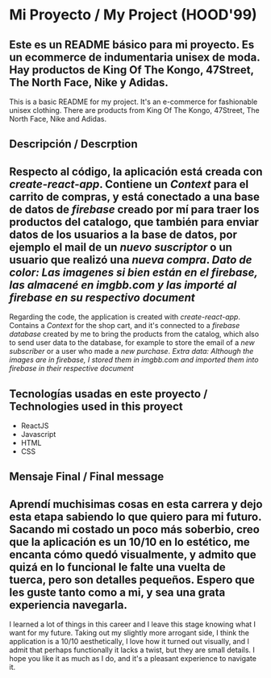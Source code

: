 # Mi Proyecto / My Project (HOOD'99)

Este es un README básico para mi proyecto.
Es un ecommerce de indumentaria unisex de moda.
Hay productos de King Of The Kongo, 47Street, The North Face, Nike y Adidas. 
-
This is a basic README for my project.
It's an e-commerce for fashionable unisex clothing.
There are products from King Of The Kongo, 47Street, The North Face, Nike and Adidas.

## Descripción / Descrption

Respecto al código, la aplicación está creada con *create-react-app*. 
Contiene un *Context* para el carrito de compras, 
y está conectado a una base de datos de *firebase* creado por mí para traer los productos del catalogo, 
que también para enviar datos de los usuarios a la base de datos, por ejemplo el mail de un *nuevo suscriptor* o un usuario que realizó una *nueva compra*.
*Dato de color: Las imagenes si bien están en el firebase, las almacené en imgbb.com y las importé al firebase en su respectivo  document*
-
Regarding the code, the application is created with *create-react-app*.
Contains a *Context* for the shop cart,
and it's connected to a *firebase database* created by me to bring the products from the catalog,
which also to send user data to the database, for example to store the email of a *new subscriber* or a user who made a *new purchase*.
*Extra data: Although the images are in firebase, I stored them in imgbb.com and imported them into firebase in their respective document*

## Tecnologías usadas en este proyecto / Technologies used in this proyect

* ReactJS
* Javascript
* HTML
* CSS

## Mensaje Final / Final message

Aprendí muchisimas cosas en esta carrera y dejo esta etapa sabiendo lo que quiero para mi futuro.
Sacando mi costado un poco más soberbio, creo que la aplicación es un 10/10 en lo estético, me encanta cómo quedó visualmente, y admito que quizá en lo funcional le falte una vuelta de tuerca, pero son detalles pequeños.
Espero que les guste tanto como a mi, y sea una grata experiencia navegarla.
-
I learned a lot of things in this career and I leave this stage knowing what I want for my future.
Taking out my slightly more arrogant side, I think the application is a 10/10 aesthetically, I love how it turned out visually, and I admit that perhaps functionally it lacks a twist, but they are small details.
I hope you like it as much as I do, and it's a pleasant experience to navigate it.